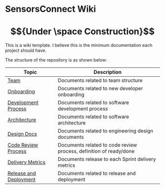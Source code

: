 # SensorsConnect Wiki 
# $${Under \space Construction}$$

This is a wiki template. I believe this is the minimum documentation each project should have.

The structure of the repository is as shown below:

| Topic                                                 | Description                                                  |
| ----------------------------------------------------- | ------------------------------------------------------------ |
| [Team](./01-team)                                     | Documents related to team structure                          |
| [Onboarding](./02-onboarding)                         | Documents related to new developer onboarding                |
| [Development Process](./03-development-process)       | Documents related to software development process            |
| [Architecture](./04-architecture)                     | Documents related to software architecture                   |
| [Design Docs](./05-design-docs)                       | Documents related to engineering design documents            |
| [Code Review Process](./06-code-review-process)       | Documents related to code review process, definition of ready/done |
| [Delivery Metrics](./07-delivery-metrics)             | Documents release to each Sprint delivery metrics            |
| [Release and Deployment](./08-release-and-deployment) | Documents related to release and deployment                  |

